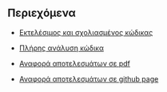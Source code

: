 ## Περιεχόμενα

- [Εκτελέσιμος και σχολιασμένος κώδικας](https://github.com/TasoulasTheofanis/MM1-Queue-System/tree/master/Code)

- [Πλήρης ανάλυση κώδικα](https://github.com/TasoulasTheofanis/MM1-Queue-System/blob/master/_Ανάλυση_Κώδικα_.pdf)

- [Αναφορά αποτελεσμάτων σε pdf](https://github.com/TasoulasTheofanis/MM1-Queue-System/blob/master/_Αναφορά_.pdf)

- [Αναφορά αποτελεσμάτων σε github page](https://tasoulastheofanis.github.io/MM1-Queue-System/)
